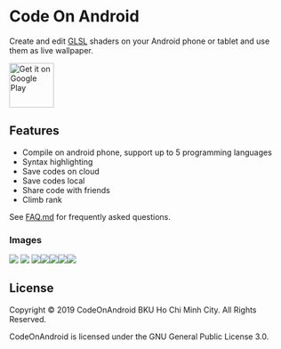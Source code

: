 # Code On Android

Create and edit [GLSL](https://en.wikipedia.org/wiki/GLSL) shaders on
your Android phone or tablet and use them as live wallpaper.

<a href="https://play.google.com/store/apps/details?id=de.markusfisch.android.shadereditor"><img alt="Get it on Google Play" src="https://play.google.com/intl/en_us/badges/images/generic/en_badge_web_generic.png" height="80"/></a>

## Features

* Compile on android phone, support up to 5 programming languages
* Syntax highlighting
* Save codes on cloud
* Save codes local
* Share code with friends
* Climb rank

See [FAQ.md](FAQ.md) for frequently asked questions.

### Images
![](https://i.imgur.com/c5gw7ta.jpg?1)
![](https://lh3.googleusercontent.com/-OvazluFl_QQ/VCUo9DAje9I/AAAAAAAAAHQ/i7n1uCpU1hE/w347-h520-no/PhoneCustom_1.png)
![](https://lh4.googleusercontent.com/-zh4CYdQPecg/VCUpD3QXpAI/AAAAAAAAAHw/ulL5-V0iJUw/w347-h520-no/PhoneCustom_6.png)![](https://lh4.googleusercontent.com/-LT3k4z9JHo8/VCUo_0jnZRI/AAAAAAAAAHg/Npk9UlkXIV8/w347-h520-no/PhoneCustom_4.png)![](https://lh5.googleusercontent.com/-hXvsf-WYvBs/VCUo9sYfR-I/AAAAAAAAAHY/TTfAgiV_7ko/w347-h520-no/PhoneCustom_3.png)![](https://lh6.googleusercontent.com/-Qib82pK6mZU/VCUpAgYmUdI/AAAAAAAAAHo/zoPVmwcatbQ/w347-h520-no/PhoneCustom_5.png)![](https://lh5.googleusercontent.com/-SERL7X-JHuc/VCax0QSlCGI/AAAAAAAAAJA/hu8dvbvJGBM/w375-h563-no/PhoneCustom_2.png)
## License

Copyright &copy; 2019 CodeOnAndroid BKU Ho Chi Minh City. All Rights Reserved.

CodeOnAndroid is licensed under the GNU General Public License 3.0.
